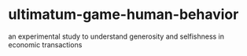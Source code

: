 # ultimatum-game-human-behavior
an experimental study to understand generosity and selfishness in economic transactions
